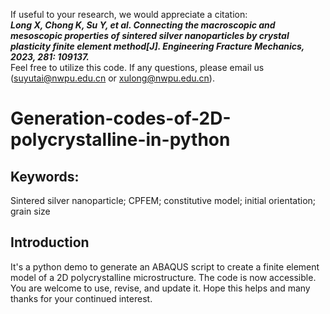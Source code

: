 If useful to your research, we would appreciate a citation:<br>
***Long X, Chong K, Su Y, et al. Connecting the macroscopic and mesoscopic properties of sintered silver nanoparticles by crystal plasticity finite element method[J]. Engineering Fracture Mechanics, 2023, 281: 109137.***<br>
Feel free to utilize this code. If any questions, please email us (suyutai@nwpu.edu.cn or xulong@nwpu.edu.cn). <br>

# Generation-codes-of-2D-polycrystalline-in-python
## Keywords: 
Sintered silver nanoparticle; CPFEM; constitutive model; initial orientation; grain size
## Introduction
It's a python demo to generate an ABAQUS script to create a finite element model of a 2D polycrystalline microstructure. 
The code is now accessible. You are welcome to use, revise, and update it. 
Hope this helps and many thanks for your continued interest. 
